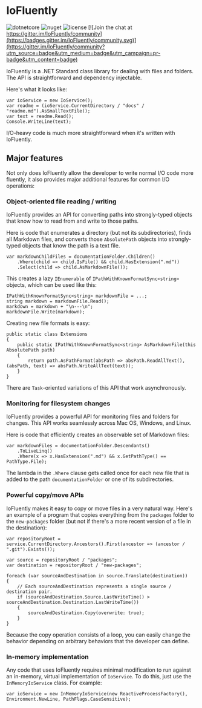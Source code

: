 # IoFluently

![dotnetcore](https://img.shields.io/github/workflow/status/nloum/IoFluently/dotnetcore) ![nuget](https://img.shields.io/nuget/v/IoFluently) ![license](https://img.shields.io/github/license/nloum/IoFluently) [![Join the chat at https://gitter.im/IoFluently/community](https://badges.gitter.im/IoFluently/community.svg)](https://gitter.im/IoFluently/community?utm_source=badge&utm_medium=badge&utm_campaign=pr-badge&utm_content=badge)

IoFluently is a .NET Standard class library for dealing with files and folders. The API is straightforward and dependency injectable.

Here's what it looks like:

```
var ioService = new IoService();
var readme = (ioService.CurrentDirectory / "docs" / "readme.md").AsSmallTextFile();
var text = readme.Read();
Console.WriteLine(text);
```

I/O-heavy code is much more straightforward when it's written with IoFluently.

## Major features

Not only does IoFluently allow the developer to write normal I/O code more fluently, it also provides major additional features for common I/O operations:

### Object-oriented file reading / writing

IoFluently provides an API for converting paths into strongly-typed objects that know how to read from and write to those paths.

Here is code that enumerates a directory (but not its subdirectories), finds all Markdown files, and converts those `AbsolutePath` objects into strongly-typed objects that know the path is a text file.

```
var markdownChildFiles = documentationFolder.Children()
    .Where(child => child.IsFile() && child.HasExtension(".md"))
    .Select(child => child.AsMarkdownFile());
```

This creates a lazy `IEnumerable` of `IPathWithKnownFormatSync<string>` objects, which can be used like this:

```
IPathWithKnownFormatSync<string> markdownFile = ...;
string markdown = markdownFile.Read();
markdown = markdown + "\n---\n";
markdownFile.Write(markdown);
```

Creating new file formats is easy:

```
public static class Extensions
{
    public static IPathWithKnownFormatSync<string> AsMarkdownFile(this AbsolutePath path)
    {
        return path.AsPathFormat(absPath => absPath.ReadAllText(), (absPath, text) => absPath.WriteAllText(text));
    }
}
```

There are `Task`-oriented variations of this API that work asynchronously.

### Monitoring for filesystem changes

IoFluently provides a powerful API for monitoring files and folders for changes. This API works seamlessly across Mac OS, Windows, and Linux.

Here is code that efficiently creates an observable set of Markdown files:

```
var markdownFiles = documentationFolder.Descendants()
    .ToLiveLinq()
    .Where(x => x.HasExtension(".md") && x.GetPathType() == PathType.File);
```

The lambda in the `.Where` clause gets called once for each new file that is added to the path `documentationFolder` or one of its subdirectories.

### Powerful copy/move APIs

IoFluently makes it easy to copy or move files in a very natural way. Here's an example of a program that copies everything from the `packages` folder to the `new-packages` folder (but not if there's a more recent version of a file in the destination):

```
var repositoryRoot = service.CurrentDirectory.Ancestors().First(ancestor => (ancestor / ".git").Exists());

var source = repositoryRoot / "packages";
var destination = repositoryRoot / "new-packages";

foreach (var sourceAndDestination in source.Translate(destination))
{
    // Each sourceAndDestination represents a single source / destination pair.
    if (sourceAndDestination.Source.LastWriteTime() > sourceAndDestination.Destination.LastWriteTime())
    {
        sourceAndDestination.Copy(overwrite: true);
    }
}
```

Because the copy operation consists of a loop, you can easily change the behavior depending on arbitrary behaviors that the developer can define.

### In-memory implementation

Any code that uses IoFluently requires minimal modification to run against an in-memory, virtual implementation of `IoService`. To do this, just use the `InMemoryIoService` class. For example:

```
var ioService = new InMemoryIoService(new ReactiveProcessFactory(), Environment.NewLine, PathFlags.CaseSensitive);
```
